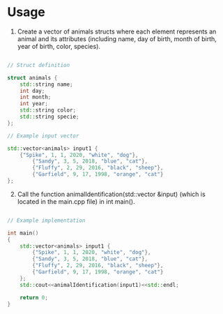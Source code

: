 # Usage
1. Create a vector of animals structs where each element represents an animal and its attributes (including name, day of birth, month of birth, year of birth, color, species).

```c++

// Struct definition

struct animals {
    std::string name;
    int day;
    int month;
    int year;
    std::string color;
    std::string specie;
};

// Example input vector

std::vector<animals> input1 {
	{"Spike", 1, 1, 2020, "white", "dog"},
        {"Sandy", 3, 5, 2018, "blue", "cat"},
        {"Fluffy", 2, 29, 2016, "black", "sheep"},
        {"Garfield", 9, 17, 1998, "orange", "cat"}
};
```
2. Call the function animalIdentification(std::vector<animals> &input) (which is located in the main.cpp file) in int main().

```c++

// Example implementation

int main()
{
    std::vector<animals> input1 {
        {"Spike", 1, 1, 2020, "white", "dog"},
        {"Sandy", 3, 5, 2018, "blue", "cat"},
        {"Fluffy", 2, 29, 2016, "black", "sheep"},
        {"Garfield", 9, 17, 1998, "orange", "cat"}
    };
    std::cout<<animalIdentification(input1)<<std::endl;

    return 0;
}
```
